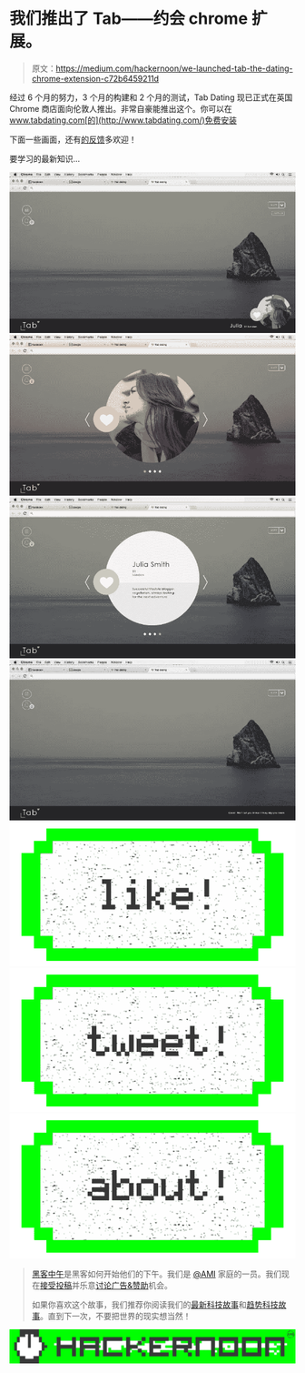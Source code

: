 # 我们推出了 Tab——约会 chrome 扩展。

> 原文：<https://medium.com/hackernoon/we-launched-tab-the-dating-chrome-extension-c72b6459211d>

经过 6 个月的努力，3 个月的构建和 2 个月的测试，Tab Dating 现已正式在英国 Chrome 商店面向伦敦人推出。非常自豪能推出这个。你可以在 www.tabdating.com[的](http://www.tabdating.com/)免费安装

下面一些画面，还有[的反馈](https://hackernoon.com/tagged/feedback)多欢迎！

要学习的最新知识…

![](img/dfddb342a342afc198757e77a972be8b.png)![](img/ab90d0e14b6a3a616cb8c911996ab7f8.png)![](img/ce997689a1bcd7a5603361b8c977d247.png)![](img/a26dfe3d8c51298e58b623b5e7bf7954.png)[![](img/50ef4044ecd4e250b5d50f368b775d38.png)](http://bit.ly/HackernoonFB)[![](img/979d9a46439d5aebbdcdca574e21dc81.png)](https://goo.gl/k7XYbx)[![](img/2930ba6bd2c12218fdbbf7e02c8746ff.png)](https://goo.gl/4ofytp)

> [黑客中午](http://bit.ly/Hackernoon)是黑客如何开始他们的下午。我们是 [@AMI](http://bit.ly/atAMIatAMI) 家庭的一员。我们现在[接受投稿](http://bit.ly/hackernoonsubmission)并乐意[讨论广告&赞助](mailto:partners@amipublications.com)机会。
> 
> 如果你喜欢这个故事，我们推荐你阅读我们的[最新科技故事](http://bit.ly/hackernoonlatestt)和[趋势科技故事](https://hackernoon.com/trending)。直到下一次，不要把世界的现实想当然！

[![](img/be0ca55ba73a573dce11effb2ee80d56.png)](https://goo.gl/Ahtev1)